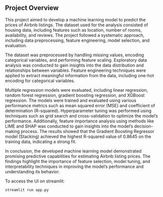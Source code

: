 ## Project Overview

This project aimed to develop a machine learning model to predict the prices of Airbnb listings. The dataset used for the analysis consisted of housing data, including features such as location, number of rooms, availability, and reviews. The project followed a systematic approach, including data preprocessing, feature engineering, model selection, and evaluation.

The dataset was preprocessed by handling missing values, encoding categorical variables, and performing feature scaling. Exploratory data analysis was conducted to gain insights into the data distribution and relationships between variables. Feature engineering techniques were applied to extract meaningful information from the data, including one-hot encoding for categorical variables.

Multiple regression models were evaluated, including linear regression, random forest regression, gradient boosting regression, and XGBoost regression. The models were trained and evaluated using various performance metrics such as mean squared error (MSE) and coefficient of determination (R-squared). Hyperparameter tuning was performed using techniques such as grid search and cross-validation to optimize the model’s performance. Additionally, feature importance analysis using methods like LIME and SHAP was conducted to gain insights into the model’s decision-making process.
The results showed that the Gradient Boosting Regressor model (Stacking) achieved the highest R-squared value of 0.8645 on the training data, indicating a strong fit.

In conclusion, the developed machine learning model demonstrated promising predictive capabilities for estimating Airbnb listing prices. The findings highlight the importance of feature selection, model tuning, and interpretability techniques in improving the model’s performance and understanding its behavior.

To access the UI on streamlit:

```bash
streamlit run app.py
```

